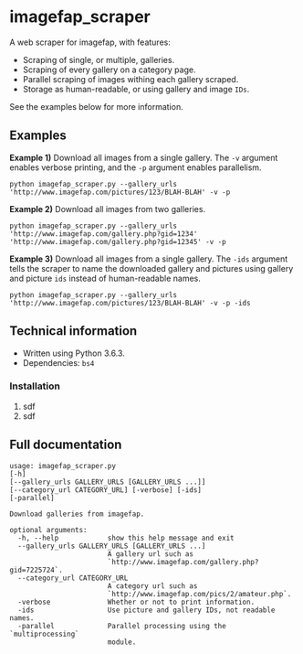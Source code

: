 # imagefap_scraper
A web scraper for imagefap, with features:

- Scraping of single, or multiple, galleries.
- Scraping of every gallery on a category page.
- Parallel scraping of images withing each gallery scraped.
- Storage as human-readable, or using gallery and image `IDs`.

See the examples below for more information.


## Examples

**Example 1)** Download all images from a single gallery. The `-v` argument enables verbose printing, and the `-p` argument enables parallelism.
```
python imagefap_scraper.py --gallery_urls 'http://www.imagefap.com/pictures/123/BLAH-BLAH' -v -p
```

**Example 2)** Download all images from two galleries.
```
python imagefap_scraper.py --gallery_urls 'http://www.imagefap.com/gallery.php?gid=1234' 'http://www.imagefap.com/gallery.php?gid=12345' -v -p
```

**Example 3)** Download all images from a single gallery. The `-ids` argument tells the scraper to name the downloaded gallery and pictures using gallery and picture `ids` instead of human-readable names.
```
python imagefap_scraper.py --gallery_urls 'http://www.imagefap.com/pictures/123/BLAH-BLAH' -v -p -ids
```

## Technical information

- Written using Python 3.6.3.
- Dependencies: `bs4`

### Installation

1. sdf
2. sdf



## Full documentation

```
usage: imagefap_scraper.py 
[-h]
[--gallery_urls GALLERY_URLS [GALLERY_URLS ...]]
[--category_url CATEGORY_URL] [-verbose] [-ids]
[-parallel]

Download galleries from imagefap.

optional arguments:
  -h, --help            show this help message and exit
  --gallery_urls GALLERY_URLS [GALLERY_URLS ...]
                        A gallery url such as
                        `http://www.imagefap.com/gallery.php?gid=7225724`.
  --category_url CATEGORY_URL
                        A category url such as
                        `http://www.imagefap.com/pics/2/amateur.php`.
  -verbose              Whether or not to print information.
  -ids                  Use picture and gallery IDs, not readable names.
  -parallel             Parallel processing using the `multiprocessing`
                        module.
```

